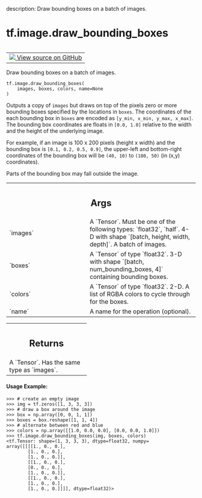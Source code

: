 description: Draw bounding boxes on a batch of images.

<div itemscope itemtype="http://developers.google.com/ReferenceObject">
<meta itemprop="name" content="tf.image.draw_bounding_boxes" />
<meta itemprop="path" content="Stable" />
</div>

# tf.image.draw_bounding_boxes

<!-- Insert buttons and diff -->

<table class="tfo-notebook-buttons tfo-api nocontent" align="left">
<td>
  <a target="_blank" href="https://github.com/tensorflow/tensorflow/blob/r2.4/tensorflow/python/ops/image_ops_impl.py#L5424-L5476">
    <img src="https://www.tensorflow.org/images/GitHub-Mark-32px.png" />
    View source on GitHub
  </a>
</td>
</table>



Draw bounding boxes on a batch of images.

<pre class="devsite-click-to-copy prettyprint lang-py tfo-signature-link">
<code>tf.image.draw_bounding_boxes(
    images, boxes, colors, name=None
)
</code></pre>



<!-- Placeholder for "Used in" -->

Outputs a copy of `images` but draws on top of the pixels zero or more
bounding boxes specified by the locations in `boxes`. The coordinates of the
each bounding box in `boxes` are encoded as `[y_min, x_min, y_max, x_max]`.
The bounding box coordinates are floats in `[0.0, 1.0]` relative to the width
and the height of the underlying image.

For example, if an image is 100 x 200 pixels (height x width) and the bounding
box is `[0.1, 0.2, 0.5, 0.9]`, the upper-left and bottom-right coordinates of
the bounding box will be `(40, 10)` to `(180, 50)` (in (x,y) coordinates).

Parts of the bounding box may fall outside the image.

<!-- Tabular view -->
 <table class="responsive fixed orange">
<colgroup><col width="214px"><col></colgroup>
<tr><th colspan="2"><h2 class="add-link">Args</h2></th></tr>

<tr>
<td>
`images`
</td>
<td>
A `Tensor`. Must be one of the following types: `float32`, `half`.
4-D with shape `[batch, height, width, depth]`. A batch of images.
</td>
</tr><tr>
<td>
`boxes`
</td>
<td>
A `Tensor` of type `float32`. 3-D with shape `[batch,
num_bounding_boxes, 4]` containing bounding boxes.
</td>
</tr><tr>
<td>
`colors`
</td>
<td>
A `Tensor` of type `float32`. 2-D. A list of RGBA colors to cycle
through for the boxes.
</td>
</tr><tr>
<td>
`name`
</td>
<td>
A name for the operation (optional).
</td>
</tr>
</table>



<!-- Tabular view -->
 <table class="responsive fixed orange">
<colgroup><col width="214px"><col></colgroup>
<tr><th colspan="2"><h2 class="add-link">Returns</h2></th></tr>
<tr class="alt">
<td colspan="2">
A `Tensor`. Has the same type as `images`.
</td>
</tr>

</table>



#### Usage Example:



```
>>> # create an empty image
>>> img = tf.zeros([1, 3, 3, 3])
>>> # draw a box around the image
>>> box = np.array([0, 0, 1, 1])
>>> boxes = box.reshape([1, 1, 4])
>>> # alternate between red and blue
>>> colors = np.array([[1.0, 0.0, 0.0], [0.0, 0.0, 1.0]])
>>> tf.image.draw_bounding_boxes(img, boxes, colors)
<tf.Tensor: shape=(1, 3, 3, 3), dtype=float32, numpy=
array([[[[1., 0., 0.],
        [1., 0., 0.],
        [1., 0., 0.]],
        [[1., 0., 0.],
        [0., 0., 0.],
        [1., 0., 0.]],
        [[1., 0., 0.],
        [1., 0., 0.],
        [1., 0., 0.]]]], dtype=float32)>
```